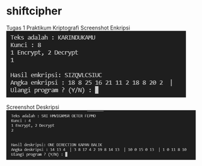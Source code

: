 # shiftcipher
Tugas 1 Praktikum Kriptografi
Screenshot Enkripsi
![AltText](enkripsi.jpg)

Screenshot Deskripsi
![AltText](deskripsi.jpg)